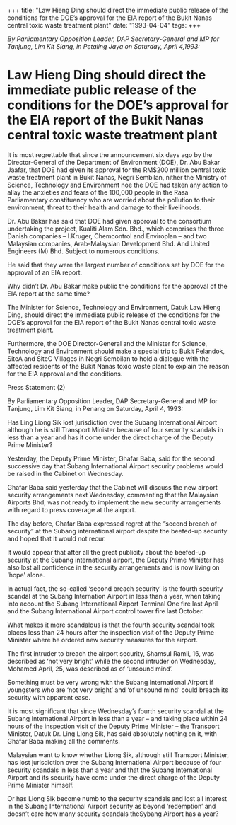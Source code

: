 +++ 
title: "Law Hieng Ding should direct the immediate public release of the conditions for the DOE’s approval for the EIA report of the Bukit Nanas central toxic waste treatment plant"
date: "1993-04-04"
tags:
+++

_By Parliamentary Opposition Leader, DAP Secretary-General and MP for Tanjung, Lim Kit Siang, in Petaling Jaya on Saturday, April 4,1993:_

# Law Hieng Ding should direct the immediate public release of the conditions for the DOE’s approval for the EIA report of the Bukit Nanas central toxic waste treatment plant

It is most regrettable that since the announcement six days ago by the Director-General of the Department of Environment (DOE), Dr. Abu Bakar Jaafar, that DOE had given its approval for the RM$200 million central toxic waste treatment plant in Bukit Nanas, Negri Sembilan, nither the Ministry of Science, Technology and Environment noe the DOE had taken any action to allay the anxieties and fears of the 100,000 people in the Rasa Parliamentary constituency who are worried about the pollution to their environment, threat to their health and damage to their livelihoods.</u>

Dr. Abu Bakar has said that DOE had given approval to the consortium undertaking the project, Kualiti Alam Sdn. Bhd., which comprises the three Danish companies – I.Kruger, Chemcontrol and Enviroplan – and two Malaysian companies, Arab-Malaysian Development Bhd. And United Engineers (M) Bhd. Subject to numerous conditions. 

He said that they were the largest number of conditions set by DOE for the approval of an EIA report.

Why didn’t Dr. Abu Bakar make public the conditions for the approval of the EIA report at the same time?

The Minister for Science, Technology and Environment, Datuk Law Hieng Ding, should direct the immediate public release of the conditions for the DOE’s approval for the EIA report of the Bukit Nanas central toxic waste treatment plant.

Furthermore, the DOE Director-General and the Minister for Science, Technology and Environment should make a special trip to Bukit Pelandok, SiteA and SiteC Villages in Negri Sembilan to hold a dialogue with the affected residents of the Bukit Nanas toxic waste plant to explain the reason for the EIA approval and the conditions.

Press Statement (2)

By Parliamentary Opposition Leader, DAP Secretary-General and MP for Tanjung, Lim Kit Siang, in Penang on Saturday, April 4, 1993:

Has Ling Liong Sik lost jurisdiction over the Subang International Airport although he is still Transport Minister because of four security scandals in less than a year and has it come under the direct charge of the Deputy Prime Minister?

Yesterday, the Deputy Prime Minister, Ghafar Baba, said for the second successive day that Subang International Airport security problems would be raised in the Cabinet on Wednesday.

Ghafar Baba said yesterday that the Cabinet will discuss the new airport security arrangements next Wednesday, commenting that the Malaysian Airports Bhd, was not ready to implement the new security arrangements with regard to press coverage at the airport.

The day before, Ghafar Baba expressed regret at the “second breach of security” at the Subang international airport despite the beefed-up security and hoped that it would not recur.

It would appear that after all the great publicity about the beefed-up security at the Subang international airport, the Deputy Prime Minister has also lost all confidence in the security arrangements and is now living on ‘hope’ alone.

In actual fact, the so-called ‘second breach security’ is the fourth security scandal at the Subang Internation Airport in less than a year, when taking into account the Subang International Airport Terminal One fire last April and the Subang International Airport control tower fire last October.

What makes it more scandalous is that the fourth security scandal took places less than 24 hours after the inspection visit of the Deputy Prime Minister where he ordered new security measures for the airport.

The first intruder to breach the airport security, Shamsul Ramli, 16, was described as ‘not very bright’ while the second intruder on Wednesday, Mohamed April, 25, was described as of ‘unsound mind’.

Something must be very wrong with the Subang International Airport if youngsters who are ‘not very bright’ and ‘of unsound mind’ could breach its security with apparent ease.

It is most significant that since Wednesday’s fourth security scandal at the Subang International Airport in less than a year – and taking place within 24 hours of the inspection visit of the Deputy Prime Minister – the Transport Minister, Datuk Dr. Ling Liong Sik, has said absolutely nothing on it, with Ghafar Baba making all the comments.

Malaysian want to know whether Liong Sik, although still Transport Minister, has lost jurisdiction over the Subang International Airport because of four security scandals in less than a year and that the Subang International Airport and its security have come under the direct charge of the Deputy Prime Minister himself.

Or has Liong Sik become numb to the security scandals and lost all interest in the Subang International Airport security as beyond ‘redemption’ and doesn’t care how many security scandals theSybang Airport has a year?
 

